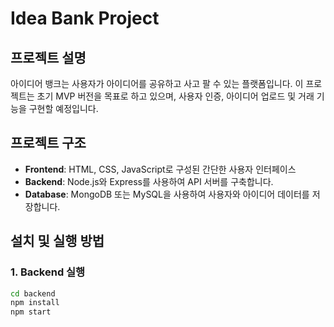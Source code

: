 # Idea Bank Project

## 프로젝트 설명
아이디어 뱅크는 사용자가 아이디어를 공유하고 사고 팔 수 있는 플랫폼입니다. 이 프로젝트는 초기 MVP 버전을 목표로 하고 있으며, 사용자 인증, 아이디어 업로드 및 거래 기능을 구현할 예정입니다.

## 프로젝트 구조
- **Frontend**: HTML, CSS, JavaScript로 구성된 간단한 사용자 인터페이스
- **Backend**: Node.js와 Express를 사용하여 API 서버를 구축합니다.
- **Database**: MongoDB 또는 MySQL을 사용하여 사용자와 아이디어 데이터를 저장합니다.

## 설치 및 실행 방법

### 1. Backend 실행
```bash
cd backend
npm install
npm start
